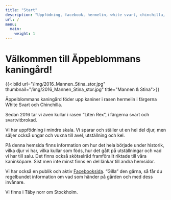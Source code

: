 ```yaml
---
title: "Start"
description: "Uppfödning, facebook, hermelin, white svart, chinchilla, Täby"
url: /
menu:
  main:
    weight: 1
---
```


# Välkommen till Äppeblommans kaningård!

{{< bild url="/img/2016_Mannen_Stina_stor.jpg" thumbnail="/img/2016_Mannen_Stina_stor.jpg" title="Mannen & Stina">}}

Äppelblommans kaningård föder upp kaniner i rasen hermelin i färgerna White Svart och Chinchilla.

Sedan 2016 tar vi även kullar i rasen “Liten Rex”, i färgerna svart och svartvitbrokad.

Vi har uppfödning i mindre skala. Vi sparar och ställer ut en hel del djur, men säljer också ungar och vuxna till avel, utställning och kel.

På denna hemsida finns information om hur det hela började under historik, vilka djur vi har, vilka kullar som föds, hur det gått på utställningar och vad vi har till salu. Det finns också skötselråd framförallt riktade till våra kaninköpare. Sist men inte minst finns en del länkar till andra hemsidor.

Vi har också en publik och aktiv [Facebooksida](https://www.facebook.com/pages/%C3%84ppelblommans-kaning%C3%A5rd/239997602822650). “Gilla” den gärna, så får du regelbundet information om vad som händer på gården och med dess invånare.

Vi finns i Täby norr om Stockholm.
